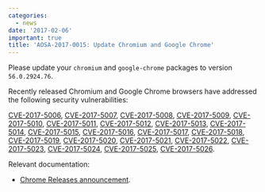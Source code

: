 ```yaml
---
categories:
  - news
date: '2017-02-06'
important: true
title: 'AOSA-2017-0015: Update Chromium and Google Chrome'
---
```



Please update your `chromium` and `google-chrome` packages to version `56.0.2924.76`.

Recently released Chromium and Google Chrome browsers have addressed the following security vulnerabilities:

[CVE-2017-5006](https://cve.mitre.org/cgi-bin/cvename.cgi?name=CVE-2017-5006), [CVE-2017-5007](https://cve.mitre.org/cgi-bin/cvename.cgi?name=CVE-2017-5007), [CVE-2017-5008](https://cve.mitre.org/cgi-bin/cvename.cgi?name=CVE-2017-5008), [CVE-2017-5009](https://cve.mitre.org/cgi-bin/cvename.cgi?name=CVE-2017-5009), [CVE-2017-5010](https://cve.mitre.org/cgi-bin/cvename.cgi?name=CVE-2017-5010), [CVE-2017-5011](https://cve.mitre.org/cgi-bin/cvename.cgi?name=CVE-2017-5011), [CVE-2017-5012](https://cve.mitre.org/cgi-bin/cvename.cgi?name=CVE-2017-5012), [CVE-2017-5013](https://cve.mitre.org/cgi-bin/cvename.cgi?name=CVE-2017-5013), [CVE-2017-5014](https://cve.mitre.org/cgi-bin/cvename.cgi?name=CVE-2017-5014), [CVE-2017-5015](https://cve.mitre.org/cgi-bin/cvename.cgi?name=CVE-2017-5015), [CVE-2017-5016](https://cve.mitre.org/cgi-bin/cvename.cgi?name=CVE-2017-5016), [CVE-2017-5017](https://cve.mitre.org/cgi-bin/cvename.cgi?name=CVE-2017-5017), [CVE-2017-5018](https://cve.mitre.org/cgi-bin/cvename.cgi?name=CVE-2017-5018), [CVE-2017-5019](https://cve.mitre.org/cgi-bin/cvename.cgi?name=CVE-2017-5019), [CVE-2017-5020](https://cve.mitre.org/cgi-bin/cvename.cgi?name=CVE-2017-5020), [CVE-2017-5021](https://cve.mitre.org/cgi-bin/cvename.cgi?name=CVE-2017-5021), [CVE-2017-5022](https://cve.mitre.org/cgi-bin/cvename.cgi?name=CVE-2017-5022), [CVE-2017-5023](https://cve.mitre.org/cgi-bin/cvename.cgi?name=CVE-2017-5023), [CVE-2017-5024](https://cve.mitre.org/cgi-bin/cvename.cgi?name=CVE-2017-5024), [CVE-2017-5025](https://cve.mitre.org/cgi-bin/cvename.cgi?name=CVE-2017-5025), [CVE-2017-5026](https://cve.mitre.org/cgi-bin/cvename.cgi?name=CVE-2017-5026).

Relevant documentation:

- [Chrome Releases announcement](https://chromereleases.googleblog.com/2017/01/stable-channel-update-for-desktop.html).